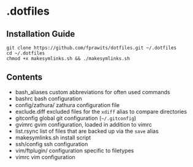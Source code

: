 .dotfiles
=========

Installation Guide
------------------
    git clone https://github.com/fprawits/dotfiles.git ~/.dotfiles
    cd ~/.dotfiles
    chmod +x makesymlinks.sh && ./makesymlinks.sh

Contents
--------
- bash_aliases      custom abbreviations for often used commands
- bashrc            bash configuration
- config/zathura/   zathura configuration file
- exclude.diff      excluded files for the `xdiff` alias to compare directories
- gitconfig         global git configuration (`~/.gitconfig`)
- gvimrc            gvim configuration, loaded in addition to vimrc
- list.rsync        list of files that are backed up via the `save` alias
- makesymlinks.sh   install script
- ssh/config        ssh configuration
- vim/ftplugin/     configuration specific to filetypes
- vimrc             vim configuration
